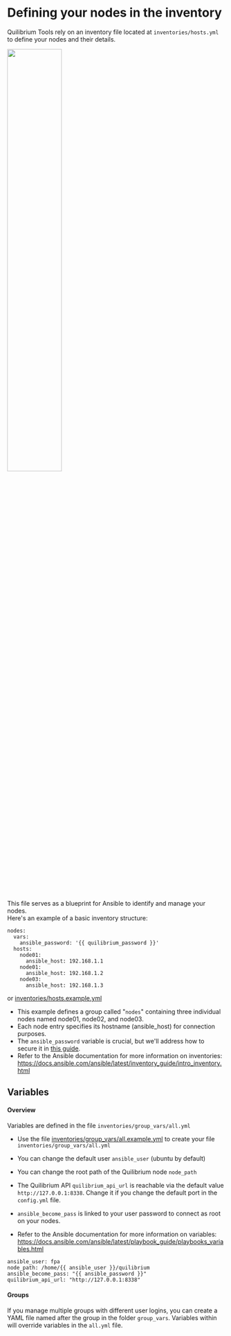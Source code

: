 # Defining your nodes in the inventory

Quilibrium Tools rely on an inventory file located at ```inventories/hosts.yml``` to define your nodes and their details.

<img src="https://t4.ftcdn.net/jpg/01/46/35/85/360_F_146358501_31AcLM4umtVDEpGfnLmvYHoAm7vTXkCR.jpg" width="50%" />

This file serves as a blueprint for Ansible to identify and manage your nodes.<br>
Here's an example of a basic inventory structure:

```
nodes:
  vars:
    ansible_password: '{{ quilibrium_password }}'
  hosts:
    node01:
      ansible_host: 192.168.1.1
    node01:
      ansible_host: 192.168.1.2
    node03:
      ansible_host: 192.168.1.3
```
or [inventories/hosts.example.yml](../inventories/hosts.example.yml)

* This example defines a group called "```nodes```" containing three individual nodes named node01, node02, and node03.
* Each node entry specifies its hostname (ansible_host) for connection purposes.
* The ```ansible_password``` variable is crucial, but we'll address how to secure it in [this guide](vault.md).
* Refer to the Ansible documentation for more information on inventories: https://docs.ansible.com/ansible/latest/inventory_guide/intro_inventory.html

## Variables

#### Overview

Variables are defined in the file ```inventories/group_vars/all.yml```
* Use the file [inventories/group_vars/all.example.yml](../inventories/group_vars/all.yml) to create your file ```inventories/group_vars/all.yml```
* You can change the default user ```ansible_user``` (ubuntu by default)
* You can change the root path of the Quilibrium node ```node_path```
* The Quilibrium API ```quilibrium_api_url``` is reachable via the default value ```http://127.0.0.1:8338```. Change it if you change the default port in the ```config.yml``` file.
* ```ansible_become_pass``` is linked to your user password to connect as root on your nodes.

* Refer to the Ansible documentation for more information on variables: https://docs.ansible.com/ansible/latest/playbook_guide/playbooks_variables.html

```
ansible_user: fpa
node_path: /home/{{ ansible_user }}/quilibrium
ansible_become_pass: "{{ ansible_password }}"
quilibrium_api_url: "http://127.0.0.1:8338"
```

#### Groups

If you manage multiple groups with different user logins, you can create a YAML file named after the group in the folder ```group_vars```. Variables within will override variables in the ```all.yml``` file.
